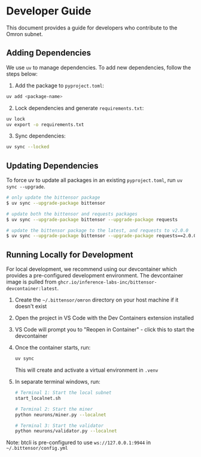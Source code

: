 # Developer Guide

This document provides a guide for developers who contribute to the Omron subnet.

## Adding Dependencies

We use `uv` to manage dependencies. To add new dependencies, follow the steps below:

1. Add the package to `pyproject.toml`:

```sh
uv add <package-name>
```

2. Lock dependencies and generate `requirements.txt`:

```sh
uv lock
uv export -o requirements.txt
```

3. Sync dependencies:

```sh
uv sync --locked
```

## Updating Dependencies

To force uv to update all packages in an existing `pyproject.toml`, run `uv sync --upgrade`.

```sh
# only update the bittensor package
$ uv sync --upgrade-package bittensor

# update both the bittensor and requests packages
$ uv sync --upgrade-package bittensor --upgrade-package requests

# update the bittensor package to the latest, and requests to v2.0.0
$ uv sync --upgrade-package bittensor --upgrade-package requests==2.0.0
```

## Running Locally for Development

For local development, we recommend using our devcontainer which provides a pre-configured development environment. The devcontainer image is pulled from `ghcr.io/inference-labs-inc/bittensor-devcontainer:latest`.

1. Create the `~/.bittensor/omron` directory on your host machine if it doesn't exist
2. Open the project in VS Code with the Dev Containers extension installed
3. VS Code will prompt you to "Reopen in Container" - click this to start the devcontainer
4. Once the container starts, run:
   ```sh
   uv sync
   ```
   This will create and activate a virtual environment in `.venv`
5. In separate terminal windows, run:

   ```sh
   # Terminal 1: Start the local subnet
   start_localnet.sh

   # Terminal 2: Start the miner
   python neurons/miner.py --localnet

   # Terminal 3: Start the validator
   python neurons/validator.py --localnet
   ```

Note: btcli is pre-configured to use `ws://127.0.0.1:9944` in `~/.bittensor/config.yml`
